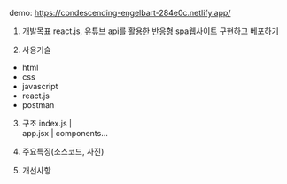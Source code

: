 demo:  https://condescending-engelbart-284e0c.netlify.app/

1. 개발목표
react.js, 유튜브 api를 활용한 반응형 spa웹사이트 구현하고 베포하기

2. 사용기술
- html
- css
- javascript
- react.js
- postman

3. 구조
 index.js
    |    
 app.jsx
    |
components...   
    

3. 주요특징(소스코드, 사진)


4. 개선사항
